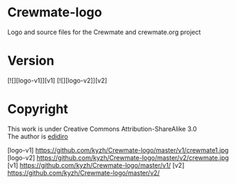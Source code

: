 Crewmate-logo
=============

Logo and source files for the Crewmate and crewmate.org project

Version
=======
[![][logo-v1]][v1]
[![][logo-v2]][v2]

Copyright
=========
This work is under Creative Commons Attribution-ShareAlike 3.0  
The author is [edidiro](http://fiverr.com/edidiro)

[logo-v1] https://github.com/kyzh/Crewmate-logo/master/v1/crewmate1.jpg
[logo-v2] https://github.com/kyzh/Crewmate-logo/master/v2/crewmate.jpg
[v1] https://github.com/kyzh/Crewmate-logo/master/v1/
[v2] https://github.com/kyzh/Crewmate-logo/master/v2/

